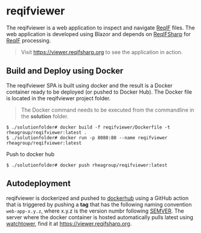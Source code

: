 # reqifviewer

The reqifviewer is a web application to inspect and navigate [ReqIF](https://www.omg.org/spec/ReqIF/1.2/About-ReqIF/) files. The web application is developed using Blazor and depends on [ReqIFSharp](https://reqifsharp.org) for [ReqIF](https://www.omg.org/spec/ReqIF/1.2/About-ReqIF/) processing. 

> Visit https://viewer.reqifsharp.org to see the application in action.

## Build and Deploy using Docker

The reqifviewer SPA is built using docker and the result is a Docker container ready to be deployed (or pushed to Docker Hub). The Docker file is located in the reqifviewer project folder.

> The Docker command needs to be executed from the commandline in the **solution** folder.

```
$ ./solutionfolder# docker build -f reqifviewer/Dockerfile -t rheagroup/reqifviewer:latest .
$ ./solutionfolder# docker run -p 8080:80 --name reqifviewer rheagroup/reqifviewer:latest
```

Push to docker hub

```
$ ./solutionfolder# docker push rheagroup/reqifviewer:latest
```

## Autodeployment

reqifviewer is dockerized and pushed to [dockerhub](https://hub.docker.com/repository/docker/rheagroup/reqifviewer) using a GitHub action that is triggered by pushing a **tag** that has the following naming convention `web-app-x.y.z`, where x.y.z is the version numbr following [SEMVER](https://semver.org/). The server where the docker container is hosted automatically pulls latest using [watchtower](https://github.com/containrrr/watchtower), find it at https://viewer.reqifsharp.org.